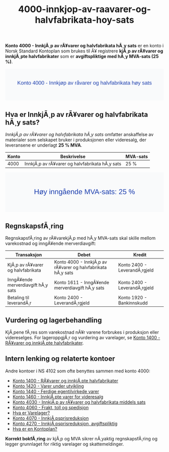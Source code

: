 ﻿---
title: "4000-innkjop-av-raavarer-og-halvfabrikata-hoy-sats"
meta_title: "4000-innkjop-av-raavarer-og-halvfabrikata-hoy-sats"
meta_description: "**Konto 4000 - InnkjÃ¸p av rÃ¥varer og halvfabrikata hÃ¸y sats** er en konto i Norsk Standard Kontoplan som brukes til Ã¥ registrere **kjÃ¸p av rÃ¥varer og innk..."
slug: 4000-innkjop-av-raavarer-og-halvfabrikata-hoy-sats
type: blog
layout: pages/single
---

**Konto 4000 - InnkjÃ¸p av rÃ¥varer og halvfabrikata hÃ¸y sats** er en konto i Norsk Standard Kontoplan som brukes til Ã¥ registrere **kjÃ¸p av rÃ¥varer og innkjÃ¸pte halvfabrikater** som er **avgiftspliktige med hÃ¸y MVA-sats (25 %)**.

![Illustrasjon av konto 4000 InnkjÃ¸p av rÃ¥varer og halvfabrikata hÃ¸y sats](4000-innkjop-av-raavarer-og-halvfabrikata-hoy-sats-image.svg)

## Hva er InnkjÃ¸p av rÃ¥varer og halvfabrikata hÃ¸y sats?

*InnkjÃ¸p av rÃ¥varer og halvfabrikata hÃ¸y sats* omfatter anskaffelse av materialer som selskapet bruker i produksjonen eller videresalg, der leveransene er underlagt **25 % MVA**.

| Konto | Beskrivelse                                              | MVA-sats |
|-------|----------------------------------------------------------|----------|
| 4000  | InnkjÃ¸p av rÃ¥varer og halvfabrikata hÃ¸y sats             | 25 %     |

![HÃ¸y inngÃ¥ende MVA-sats 25 %](4000-mva-hoy-sats.svg)

## RegnskapsfÃ¸ring

RegnskapsfÃ¸ring av rÃ¥varekjÃ¸p med hÃ¸y MVA-sats skal skille mellom varekostnad og inngÃ¥ende merverdiavgift:

| Transaksjon                          | Debet                                                      | Kredit                            |
|--------------------------------------|------------------------------------------------------------|-----------------------------------|
| KjÃ¸p av rÃ¥varer og halvfabrikata     | Konto 4000 - InnkjÃ¸p av rÃ¥varer og halvfabrikata hÃ¸y sats    | Konto 2400 - LeverandÃ¸rgjeld      |
| InngÃ¥ende merverdiavgift hÃ¸y sats    | Konto 1611 - InngÃ¥ende merverdiavgift hÃ¸y sats             | Konto 2400 - LeverandÃ¸rgjeld      |
| Betaling til leverandÃ¸r              | Konto 2400 - LeverandÃ¸rgjeld                                | Konto 1920 - Bankinnskudd         |

## Vurdering og lagerbehandling

KjÃ¸pene fÃ¸res som varekostnad nÃ¥r varene forbrukes i produksjon eller videreselges. For lageroppgjÃ¸r og vurdering av varelager, se [Konto 1400 - RÃ¥varer og innkjÃ¸pte halvfabrikater](/blogs/kontoplan/1400-raavarer-og-innkjopte-halvfabrikater "Konto 1400 - RÃ¥varer og innkjÃ¸pte halvfabrikater").

## Intern lenking og relaterte kontoer

Andre kontoer i NS 4102 som ofte benyttes sammen med konto 4000:

* [Konto 1400 - RÃ¥varer og innkjÃ¸pte halvfabrikater](/blogs/kontoplan/1400-raavarer-og-innkjopte-halvfabrikater "Konto 1400 - RÃ¥varer og innkjÃ¸pte halvfabrikater")
* [Konto 1420 - Varer under utvikling](/blogs/kontoplan/1420-varer-under-utvikling "Konto 1420 - Varer under utvikling")
* [Konto 1440 - Ferdige egentilvirkede varer](/blogs/kontoplan/1440-ferdige-egentilvirkede-varer "Konto 1440 - Ferdige egentilvirkede varer")
* [Konto 1460 - InnkjÃ¸pte varer for videresalg](/blogs/kontoplan/1460-innkjopte-varer-for-videresalg "Konto 1460 - InnkjÃ¸pte varer for videresalg")
* [Konto 4030 - InnkjÃ¸p av rÃ¥varer og halvfabrikata middels sats](/blogs/kontoplan/4030-innkjop-av-raavarer-og-halvfabrikata-middels-sats "Konto 4030 - InnkjÃ¸p av rÃ¥varer og halvfabrikata middels sats")
* [Konto 4060 - Frakt, toll og spedisjon](/blogs/kontoplan/4060-frakt-toll-og-spedisjon "Konto 4060 - Frakt, toll og spedisjon")
* [Hva er Varelager?](/blogs/regnskap/hva-er-varelager "Hva er Varelager? Komplett Guide til LagerfÃ¸ring og Verdivurdering")
* [Konto 4070 - InnkjÃ¸psprisreduksjon](/blogs/kontoplan/4070-innkjopsprisreduksjon "Konto 4070 - InnkjÃ¸psprisreduksjon")
* [Konto 4270 - InnkjÃ¸psprisreduksjon, avgiftspliktig](/blogs/kontoplan/4270-innkjopsprisreduksjon-avgiftspliktig "Konto 4270 - InnkjÃ¸psprisreduksjon, avgiftspliktig")
* [Hva er en Kontoplan?](/blogs/regnskap/hva-er-kontoplan "Hva er en Kontoplan? Komplett Guide til Kontoplaner i Norsk Regnskap")

**Korrekt bokfÃ¸ring** av kjÃ¸p og MVA sikrer nÃ¸yaktig regnskapsfÃ¸ring og legger grunnlaget for riktig varelager og skattemeldinger.
